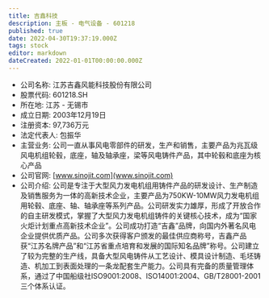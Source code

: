 ```yaml
---
title: 吉鑫科技
description: 主板 - 电气设备 - 601218
published: true
date: 2022-04-30T19:37:19.000Z
tags: stock
editor: markdown
dateCreated: 2022-01-01T00:00:00.000Z
---
```


- 公司名称: 江苏吉鑫风能科技股份有限公司
- 股票代码: 601218.SH
- 所在地: 江苏 - 无锡市
- 成立日期: 2003年12月19日
- 注册资本: 97,736万元
- 法定代表人: 包振华
- 主营业务: 公司一直从事风电零部件的研发，生产和销售，主要产品为兆瓦级风电机组轮毂，底座，轴及轴承座，梁等风电铸件产品，其中轮毂和底座为核心产品
- 公司官网: [www.sinojit.com](www.sinojit.com)
- 公司介绍: 公司是专注于大型风力发电机组用铸件产品的研发设计、生产制造及销售服务为一体的高新技术企业，主要产品为750KW-10MW风力发电机组用轮毂、底座、轴、轴承座等系列产品。公司研发实力雄厚，形成了开放合作的自主研发模式，掌握了大型风力发电机组铸件的关键核心技术，成为“国家火炬计划重点高新技术企业”。公司成功打造“吉鑫”品牌，向国内外著名风电企业提供优质产品。公司多次获得客户颁发的最佳供应商称号，吉鑫产品获“江苏名牌产品”和“江苏省重点培育和发展的国际知名品牌”称号。公司建立了较为完整的生产线，具备大型风电铸件从工艺设计、模具设计制造、毛坯铸造、机加工到表面处理的一条龙配套生产能力。公司具有完备的质量管理体系，通过了中国船级社ISO9001:2008、ISO14001:2004、GB/T28001-2001三个体系认证。


